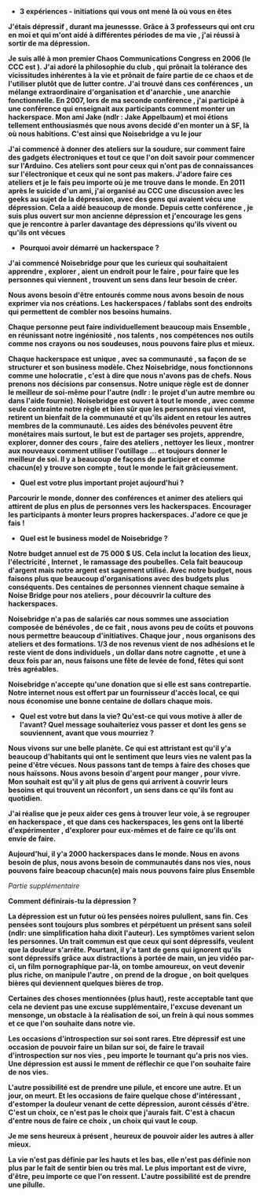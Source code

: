 * __3 expériences - initiations qui vous ont mené là où vous en êtes__

__J'étais dépressif , durant ma jeunessse. Grâce à 3 professeurs qui ont cru en moi et qui m'ont aidé à différentes périodes de ma vie , j'ai réussi à sortir de ma dépression.__

__Je suis allé à mon premier Chaos Communications Congress en 2006 (le CCC est ).
J'ai adoré la philosophie du club , qui prônait la tolérance des vicissitudes inhérentes à la vie et prônait de faire partie de ce chaos et de l'utiliser plutôt que de lutter contre.
J'ai trouvé dans ces conférences , un mélange extraordinaire d'organisation et d'anarchie , une anarchie fonctionnelle. En 2007, lors de ma seconde conférence , j'ai participé à une conférence qui enseignait aux participants comment monter un hackerspace. Mon ami Jake (ndlr : Jake Appelbaum) et moi étions tellement enthousiasmés que nous avons decidé d'en monter un à SF, là où nous habitions. C'est ainsi que Noisebridge a vu le jour__

__J'ai commencé à donner des ateliers sur la soudure, sur comment faire des gadgets électroniques et tout ce que l'on doit savoir pour commencer sur l'Arduino. Ces ateliers sont pour ceux qui n'ont pas de connaissances sur l'électronique et ceux qui ne sont pas makers. J'adore faire ces ateliers et je le fais peu importe où je me trouve dans le monde. En 2011 après le suicide d'un ami, j'ai organisé au CCC une discussion avec les geeks au sujet de la dépression, avec des gens qui avaient vécu une dépression. Cela a aidé beaucoup de monde. Depuis cette conférence , je suis plus ouvert sur mon ancienne dépression et j'encourage les gens que je rencontre à parler davantage des dépressions qu'ils vivent ou qu'ils ont vécues__


* __Pourquoi avoir démarré un hackerspace ?__

__J'ai commencé Noisebridge pour que les curieux qui souhaitaient apprendre , explorer , aient un endroit pour le faire , pour faire que les personnes qui viennent , trouvent un sens dans leur besoin de créer.__

__Nous avons besoin d'être entourés comme nous avons besoin de nous exprimer via nos créations. Les hackerspaces / fablabs sont des endroits qui permettent de combler nos besoins humains.__

__Chaque personne peut faire individuellement beaucoup mais Ensemble , en réunissant notre ingéniosité , nos talents , nos compétences nos outils comme nos crayons ou nos soudeuses, nous pouvons faire plus et mieux.__ 

__Chaque hackerspace est unique , avec sa communauté , sa façon de se structurer et son business modèle. Chez Noisebridge, nous fonctionnons comme une holocratie , c'est à dire que nous n'avons pas de chefs. Nous prenons nos décisions par consensus. Notre unique règle est de donner le meilleur de soi-même pour l'autre (ndlr : le projet d'un autre membre ou dans l'aide fournie). Noisebridge est ouvert à tout le monde , avec comme seule contrainte notre règle et bien sûr que les personnes qui viennent, retirent un bienfait de la communauté et qu'ils aident en retour les autres membres de la communauté.
Les aides des bénévoles peuvent être monétaires mais surtout, le but est de partager ses projets, apprendre, explorer, donner des cours , faire des ateliers , nettoyer les lieux , montrer aux nouveaux comment utiliser l'outillage ... et toujours donner le meilleur de soi. Il y a beaucoup de façons de participer et comme chacun(e) y trouve son compte , tout le monde le fait grâcieusement.__


* __Quel est votre plus important projet aujourd'hui ?__

__Parcourir le monde, donner des conférences et animer des ateliers qui attirent de plus en plus de personnes vers les hackerspaces. Encourager les participants à monter leurs propres hackerspaces. J'adore ce que je fais !__


* __Quel est le business model de Noisebridge ?__

__Notre budget annuel est de 75 000 $ US. Cela inclut la location des lieux, l'électricité , Internet , le ramassage des poubelles. Cela fait beaucoup d'argent mais notre argent est sagement utilisé. Avec notre budget, nous faisons plus que beaucoup d'organisations avec des budgets plus conséquents. Des centaines de personnes viennent chaque semaine à Noise Bridge pour nos ateliers , pour découvrir la culture des hackerspaces.__

__Noisebridge n'a pas de salariés car nous sommes une association composée de bénévoles , de ce fait , nous avons peu de coûts et pouvons nous permettre beaucoup d'initiatives. Chaque jour , nous organisons des ateliers et des formations. 1/3 de nos revenus vient de nos adhésions et le reste vient de dons individuels , un dollar dans notre cagnotte , et une à deux fois par an, nous faisons une fête de levée de fond, fêtes qui sont très agréables.__  

__Noisebridge n'accepte qu'une donation que si elle est sans contrepartie. Notre internet nous est offert par un fournisseur d'accès local, ce qui nous économise une bonne centaine de dollars  chaque mois.__


* __Quel est votre but dans la vie? Qu'est-ce qui vous motive à aller de l'avant? Quel message souhaiteriez vous passer et dont les gens se souviennent, avant que vous mourriez ?__

__Nous vivons sur une belle planète. Ce qui est attristant est qu'il y'a beaucoup d'habitants qui ont le sentiment que leurs vies ne valent pas la peine d'être vécues. Nous passons tant de temps à faire des choses que nous haïssons. Nous avons besoin d'argent pour manger , pour vivre. Mon souhait est qu'il y ait plus de gens qui arrivent à couvrir leurs besoins et qui trouvent un réconfort , un sens dans ce qu'ils font au quotidien.__

__J'ai réalise que je peux aider ces gens à trouver leur voie, à se regrouper en hackerspace , et que dans ces hackerspaces, les gens ont la liberté d'expérimenter , d'explorer pour eux-mêmes et de faire ce qu'ils ont envie de faire.__

__Aujourd'hui, il y'a 2000 hackerspaces dans le monde. Nous en avons besoin de plus, nous avons besoin de communautés dans nos vies, nous pouvons faire beacoup chacun(e) mais nous pouvons faire plus Ensemble__

_Partie supplémentaire_

__Comment définirais-tu la dépression ?__

__La dépression est un futur où les pensées noires pulullent, sans fin. Ces pensées sont toujours plus sombres et pérpétuent un présent sans soleil (ndlr: une simplification haha dixit l'auteur). Les symptômes varient selon les personnes. Un trait commun est que ceux qui sont dépressifs, veulent que la douleur s'arrête. Pourtant, il y'a tant de gens qui ignorent qu'ils sont dépressifs grâce aux distractions à portée de main, un jeu vidéo par-ci, un film pornographique par-là, on tombe amoureux, on veut devenir plus riche, on manipule l'autre , on prend de la drogue , on boit quelques bières qui deviennent quelques bières de trop.__  

__Certaines des choses mentionnées (plus haut), reste acceptable tant que cela ne devient pas une excuse supplémentaire, l'excuse devenant un mensonge, un obstacle à la réalisation de soi, un frein à qui nous sommes et ce que l'on souhaite dans notre vie.__

__Les occasions d'introspection sur soi sont rares. Etre dépressif est une occasion de pouvoir faire un bilan sur soi, de faire le travail d'introspection sur nos vies , peu importe le tournant qu'a pris nos vies. Une dépression est aussi le mment de réflechir ce que l'on souhaite faire de nos vies.__

__L'autre possibilité est de prendre une pilule, et encore une autre. Et un jour, on meurt. Et les occasions de faire quelque chose d'intéressant , d'estomper la douleur venant de cette dépression, auront céssés d'être. C'est un choix, ce n'est pas le choix que j'aurais fait. C'est à chacun d'entre nous de faire ce choix , un choix qui vaut le coup.__

__Je me sens heureux à présent , heureux de pouvoir aider les autres à aller mieux.__

__La vie n'est pas définie par les hauts et les bas, elle n'est pas définie non plus par le fait de sentir bien ou très mal. Le plus important est de vivre, d'être, peu importe ce que l'on ressent. L'autre possibilité est de prendre une pilulle.__


